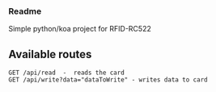 ### Readme

Simple python/koa project for RFID-RC522

## Available routes
```
GET /api/read  -  reads the card
GET /api/write?data="dataToWrite" - writes data to card
```